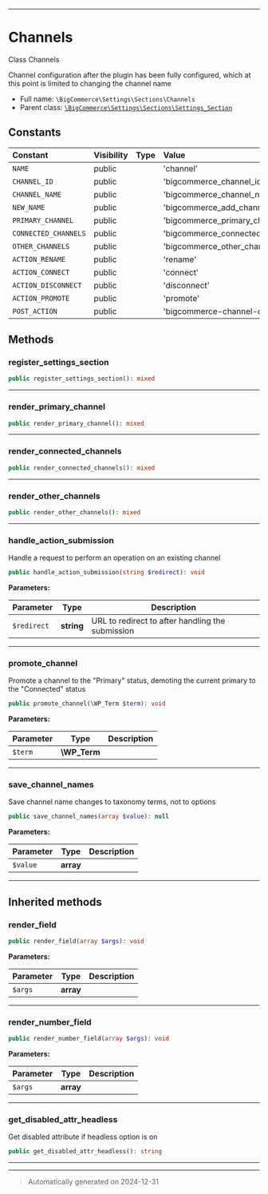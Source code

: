 ***

# Channels

Class Channels

Channel configuration after the plugin has been fully configured,
which at this point is limited to changing the channel name

* Full name: `\BigCommerce\Settings\Sections\Channels`
* Parent class: [`\BigCommerce\Settings\Sections\Settings_Section`](./classes/BigCommerce/Settings/Sections/Settings_Section.md)


## Constants

| Constant | Visibility | Type | Value |
|:---------|:-----------|:-----|:------|
|`NAME`|public| |&#039;channel&#039;|
|`CHANNEL_ID`|public| |&#039;bigcommerce_channel_id&#039;|
|`CHANNEL_NAME`|public| |&#039;bigcommerce_channel_name&#039;|
|`NEW_NAME`|public| |&#039;bigcommerce_add_channel_name&#039;|
|`PRIMARY_CHANNEL`|public| |&#039;bigcommerce_primary_channel&#039;|
|`CONNECTED_CHANNELS`|public| |&#039;bigcommerce_connected_channels&#039;|
|`OTHER_CHANNELS`|public| |&#039;bigcommerce_other_channels&#039;|
|`ACTION_RENAME`|public| |&#039;rename&#039;|
|`ACTION_CONNECT`|public| |&#039;connect&#039;|
|`ACTION_DISCONNECT`|public| |&#039;disconnect&#039;|
|`ACTION_PROMOTE`|public| |&#039;promote&#039;|
|`POST_ACTION`|public| |&#039;bigcommerce-channel-operation&#039;|


## Methods


### register_settings_section



```php
public register_settings_section(): mixed
```












***

### render_primary_channel



```php
public render_primary_channel(): mixed
```












***

### render_connected_channels



```php
public render_connected_channels(): mixed
```












***

### render_other_channels



```php
public render_other_channels(): mixed
```












***

### handle_action_submission

Handle a request to perform an operation on an existing channel

```php
public handle_action_submission(string $redirect): void
```








**Parameters:**

| Parameter | Type | Description |
|-----------|------|-------------|
| `$redirect` | **string** | URL to redirect to after handling the submission |





***

### promote_channel

Promote a channel to the "Primary" status, demoting
the current primary to the "Connected" status

```php
public promote_channel(\WP_Term $term): void
```








**Parameters:**

| Parameter | Type | Description |
|-----------|------|-------------|
| `$term` | **\WP_Term** |  |





***

### save_channel_names

Save channel name changes to taxonomy terms, not to options

```php
public save_channel_names(array $value): null
```








**Parameters:**

| Parameter | Type | Description |
|-----------|------|-------------|
| `$value` | **array** |  |





***


## Inherited methods


### render_field



```php
public render_field(array $args): void
```








**Parameters:**

| Parameter | Type | Description |
|-----------|------|-------------|
| `$args` | **array** |  |





***

### render_number_field



```php
public render_number_field(array $args): void
```








**Parameters:**

| Parameter | Type | Description |
|-----------|------|-------------|
| `$args` | **array** |  |





***

### get_disabled_attr_headless

Get disabled attribute if headless option is on

```php
public get_disabled_attr_headless(): string
```












***


***
> Automatically generated on 2024-12-31
